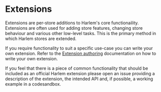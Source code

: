 # Extensions

Extensions are per-store additions to Harlem's core functionaility. Extensions are often used for adding store features, changing store behaviour and various other low-level tasks. This is the primary method in which Harlem stores are extended.

If you require functionality to suit a specific use-case you can write your own extension. Refer to the [Extension authoring](/extensions/advanced/authoring) documentation on how to write your own extension.

If you feel that there is a piece of common functionality that should be included as an official Harlem extension please open an issue providing a description of the extension, the intended API and, if possible, a working example in a codesandbox.